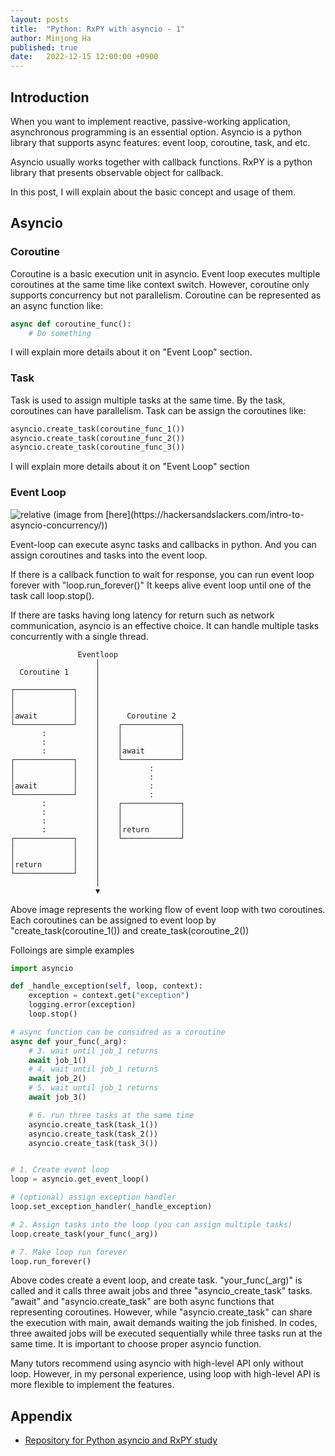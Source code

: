 ```yaml
---
layout: posts
title:  "Python: RxPY with asyncio - 1"
author: Minjong Ha
published: true
date:   2022-12-15 12:00:00 +0900
---
```


<!--- Lets study about python asyncio and rx with event_loop() --->

## Introduction

When you want to implement reactive, passive-working application, asynchronous programming is an essential option.
Asyncio is a python library that supports async features: event loop, coroutine, task, and etc.

Asyncio usually works together with callback functions.
RxPY is a python library that presents observable object for callback.

In this post, I will explain about the basic concept and usage of them.

## Asyncio

### Coroutine

Coroutine is a basic execution unit in asyncio.
Event loop executes multiple coroutines at the same time like context switch.
However, coroutine only supports concurrency but not parallelism.
Coroutine can be represented as an async function like:

```python
async def coroutine_func():
    # Do something
```

I will explain more details about it on "Event Loop" section.

### Task

Task is used to assign multiple tasks at the same time.
By the task, coroutines can have parallelism.
Task can be assign the coroutines like:

```python
asyncio.create_task(coroutine_func_1())
asyncio.create_task(coroutine_func_2())
asyncio.create_task(coroutine_func_3())
```

I will explain more details about it on "Event Loop" section

### Event Loop

<img data-action="zoom" src='{{ "../assets/images/posts/2022-12-20-python-asyncio-rx/async_eventloop.jpg" | relative_url }}' alt='relative'>
(image from [here](https://hackersandslackers.com/intro-to-asyncio-concurrency/))

Event-loop can execute async tasks and callbacks in python.
And you can assign coroutines and tasks into the event loop.

If there is a callback function to wait for response, you can run event loop forever with "loop.run\_forever()"
It keeps alive event loop until one of the task call loop.stop().

If there are tasks having long latency for return such as network communication, asyncio is an effective choice.
It can handle multiple tasks concurrently with a single thread.

```text
               Eventloop
                   │
  Coroutine 1      │
                   │
┌─────────────┐    │
│             │    │
│             │    │
│await        │    │      Coroutine 2
└─────────────┘    │    ┌─────────────┐
       :           │    │             │
       :           │    │             │
       :           │    │await        │
┌─────────────┐    │    └─────────────┘
│             │    │           :
│             │    │           :
│await        │    │           :
└─────────────┘    │           :
       :           │    ┌─────────────┐
       :           │    │             │
       :           │    │             │
       :           │    │return       │
┌─────────────┐    │    └─────────────┘
│             │    │
│             │    │
│return       │    │
└─────────────┘    │
                   │
                   ▼
```

Above image represents the working flow of event loop with two coroutines.
Each coroutines can be assigned to event loop by "create\_task(coroutine\_1()) and create\_task(coroutine\_2())

Folloings are simple examples

```python
import asyncio

def _handle_exception(self, loop, context):
    exception = context.get("exception")
    logging.error(exception)
    loop.stop()

# async function can be considred as a coroutine
async def your_func(_arg):
    # 3. wait until job_1 returns
    await job_1()
    # 4. wait until job_1 returns
    await job_2()
    # 5. wait until job_1 returns
    await job_3()

    # 6. run three tasks at the same time
    asyncio.create_task(task_1())
    asyncio.create_task(task_2())
    asyncio.create_task(task_3())


# 1. Create event loop
loop = asyncio.get_event_loop()

# (optional) assign exception handler
loop.set_exception_handler(_handle_exception)

# 2. Assign tasks into the loop (you can assign multiple tasks)
loop.create_task(your_func(_arg))

# 7. Make loop run forever
loop.run_forever()
```

Above codes create a event loop, and create task.
"your\_func(\_arg)" is called and it calls three await jobs and three "asyncio_create_task" tasks.
"await" and "asyncio.create_task" are both async functions that representing coroutines.
However, while "asyncio.create_task" can share the execution with main, await demands waiting the job finished.
In codes, three awaited jobs will be executed sequentially while three tasks run at the same time.
It is important to choose proper asyncio function.

Many tutors recommend using asyncio with high-level API only without loop.
However, in my personal experience, using loop with high-level API is more flexible to implement the features.

## Appendix

- [Repository for Python asyncio and RxPY study](https://github.com/minjong-ha/python-asyncio-study)
